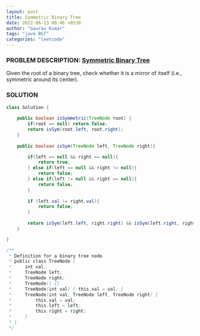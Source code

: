 ```yaml
---
layout: post
title: Symmetric Binary Tree
date: 2022-06-13 00:46 +0530
author: "Gaurav Kumar"
tags: "java BST"
categories: "leetcode"
---
```


### PROBLEM DESCRIPTION: [Symmetric Binary Tree](https://leetcode.com/explore/learn/card/data-structure-tree/17/solve-problems-recursively/536/)

Given the root of a binary tree, check whether it is a mirror of itself (i.e., symmetric around its center).

### SOLUTION

```java
class Solution {
    
    public boolean isSymmetric(TreeNode root) {       
        if(root == null) return false;
        return isSym(root.left, root.right);
    }
    
    public boolean isSym(TreeNode left, TreeNode right){

        if(left == null && right == null){
            return true;
        } else if(left == null && right != null){
            return false;
        } else if(left != null && right == null){
            return false;
        }
        
        if (left.val != right.val){
            return false;
        }
        
        return isSym(left.left, right.right) && isSym(left.right, right.left);
    }

}

/**
 * Definition for a binary tree node.
 * public class TreeNode {
 *     int val;
 *     TreeNode left;
 *     TreeNode right;
 *     TreeNode() {}
 *     TreeNode(int val) { this.val = val; }
 *     TreeNode(int val, TreeNode left, TreeNode right) {
 *         this.val = val;
 *         this.left = left;
 *         this.right = right;
 *     }
 * }
 */
```
